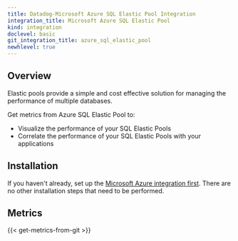 ```yaml
---
title: Datadog-Microsoft Azure SQL Elastic Pool Integration
integration_title: Microsoft Azure SQL Elastic Pool
kind: integration
doclevel: basic
git_integration_title: azure_sql_elastic_pool
newhlevel: true
---
```


## Overview
Elastic pools provide a simple and cost effective solution for managing the performance of multiple databases.

Get metrics from Azure SQL Elastic Pool to:

* Visualize the performance of your SQL Elastic Pools
* Correlate the performance of your SQL Elastic Pools with your applications

## Installation

If you haven't already, set up the [Microsoft Azure integration first](/integrations/azure). There are no other installation steps that need to be performed.

## Metrics

{{< get-metrics-from-git >}}